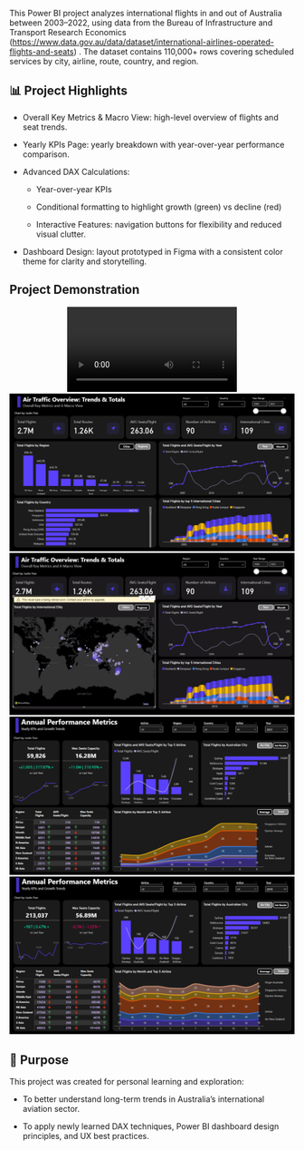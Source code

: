 This Power BI project analyzes international flights in and out of Australia between 2003–2022, using data from the Bureau of Infrastructure and Transport Research Economics (https://www.data.gov.au/data/dataset/international-airlines-operated-flights-and-seats)
. The dataset contains 110,000+ rows covering scheduled services by city, airline, route, country, and region.



## 📊 Project Highlights

- Overall Key Metrics & Macro View: high-level overview of flights and seat trends.

- Yearly KPIs Page: yearly breakdown with year-over-year performance comparison.

- Advanced DAX Calculations:

  - Year-over-year KPIs

  - Conditional formatting to highlight growth (green) vs decline (red)

  - Interactive Features: navigation buttons for flexibility and reduced visual clutter.

- Dashboard Design: layout prototyped in Figma with a consistent color theme for clarity and storytelling.

## Project Demonstration

<div align="center">
  <video src="Pics/Video_250929230803.mp4"  controls allowfullscreen></video>

  <img src="Pics\Screenshot 2025-09-29 231426.png">

  <img src="Pics\Screenshot 2025-10-01 021648.png">

  <img src="Pics\Screenshot 2025-09-29 231608.png">

  <img src="Pics\Screenshot 2025-09-29 231620.png">
</div>





## 🎯 Purpose

This project was created for personal learning and exploration:

- To better understand long-term trends in Australia’s international aviation sector.

- To apply newly learned DAX techniques, Power BI dashboard design principles, and UX best practices.
